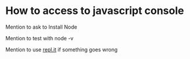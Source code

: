 # How to access to javascript console

Mention to ask to Install Node

Mention to test with node -v

Mention to use [repl.it](http://repl.it) if something goes wrong